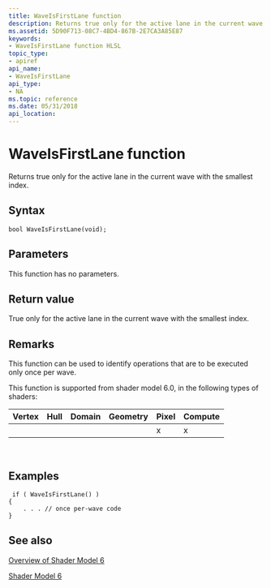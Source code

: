 ```yaml
---
title: WaveIsFirstLane function
description: Returns true only for the active lane in the current wave with the smallest index.
ms.assetid: 5D90F713-08C7-4BD4-867B-2E7CA3A85E87
keywords:
- WaveIsFirstLane function HLSL
topic_type:
- apiref
api_name:
- WaveIsFirstLane
api_type:
- NA
ms.topic: reference
ms.date: 05/31/2018
api_location: 
---
```


# WaveIsFirstLane function

Returns true only for the active lane in the current wave with the smallest index.

## Syntax


``` syntax
bool WaveIsFirstLane(void);
```



## Parameters

This function has no parameters.

## Return value

True only for the active lane in the current wave with the smallest index.

## Remarks

This function can be used to identify operations that are to be executed only once per wave.

This function is supported from shader model 6.0, in the following types of shaders:



| Vertex | Hull | Domain | Geometry | Pixel | Compute |
|--------|------|--------|----------|-------|---------|
|        |      |        |          | x     | x       |



 

## Examples

``` syntax
 if ( WaveIsFirstLane() )
{
    . . . // once per-wave code
}
```

## See also

<dl> <dt>

[Overview of Shader Model 6](hlsl-shader-model-6-0-features-for-direct3d-12.md)
</dt> <dt>

[Shader Model 6](shader-model-6-0.md)
</dt> </dl>

 

 




